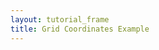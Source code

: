 ```yaml
---
layout: tutorial_frame
title: Grid Coordinates Example
---
```

<script type="module">
	import L, {Map, GridLayer} from 'leaflet';

	const map = new Map('map', {
		center: [0, 0],
		zoom: 0
	});

	GridLayer.DebugCoords = GridLayer.extend({
		createTile(coords, done) {
			const tile = document.createElement('div');
			tile.innerHTML = [coords.x, coords.y, coords.z].join(', ');
			tile.style.outline = '1px solid red';

			setTimeout(() => {
				done(null, tile); // Syntax is 'done(error, tile)'
			}, 500 + Math.random() * 1500);

			return tile;
		}
	});
	
	const debugCoordsGrid = new GridLayer.DebugCoords();
	map.addLayer(debugCoordsGrid);

	globalThis.L = L; // only for debugging in the developer console
	globalThis.map = map; // only for debugging in the developer console
</script>
